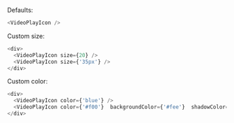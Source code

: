 Defaults:
```js
<VideoPlayIcon />
```

Custom size:
```js
<div>
  <VideoPlayIcon size={20} />
  <VideoPlayIcon size={'35px'} />
</div>
```

Custom color:
```js
<div>
  <VideoPlayIcon color={'blue'} />
  <VideoPlayIcon color={'#f00'}  backgroundColor={'#fee'}  shadowColor={'#300'} />
</div>
```
